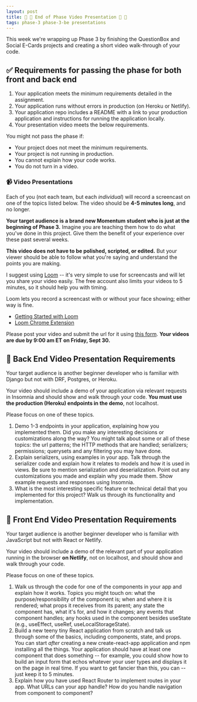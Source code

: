 ```yaml
---
layout: post
title: 🐻 🦊 End of Phase Video Presentation 🦊 🐻
tags: phase-3 phase-3-be presentations
---
```


This week we're wrapping up Phase 3 by finishing the QuestionBox and Social E-Cards projects and creating a short video walk-through of your code.

## ✅ Requirements for passing the phase for both front and back end

1. Your application meets the minimum requirements detailed in the assignment.
2. Your application runs without errors in production (on Heroku or Netlify).
3. Your application repo includes a README with a link to your production application and instructions for running the application locally.
4. Your presentation video meets the below requirements.

You might not pass the phase if:

- Your project does not meet the minimum requirements.
- Your project is not running in production.
- You cannot explain how your code works.
- You do not turn in a video.

### 📹 Video Presentations

Each of you (not each team, but each _individual_) will record a screencast on one of the topics listed below. The video should be **4-5 minutes long**, and no longer.

**Your target audience is a brand new Momentum student who is just at the beginning of Phase 3.** Imagine you are teaching them how to do what you've done in this project. Give them the benefit of your experience over these past several weeks.

**This video does not have to be polished, scripted, or edited.** But your viewer should be able to follow what you're saying and understand the points you are making.

I suggest using [Loom](https://www.loom.com/) -- it's very simple to use for screencasts and will let you share your video easily. The free account also limits your videos to 5 minutes, so it should help you with timing.

Loom lets you record a screencast with or without your face showing; either way is fine.

- [Getting Started with Loom](https://support.loom.com/hc/en-us/articles/360015714197-Getting-Started-Video-Tutorials)
- [Loom Chrome Extension](https://www.loom.com/download)

Please post your video and submit the url for it using [this form](https://forms.gle/14ksHEXtGW2PGs1M7). **Your videos are due by 9:00 am ET on Friday, Sept 30.**

## 🐻 Back End Video Presentation Requirements

Your target audience is another beginner developer who is familiar with Django but not with DRF, Postgres, or Heroku.

Your video should include a demo of your application via relevant requests in Insomnia and should show and walk through your code. **You must use the production (Heroku) endpoints in the demo**, not localhost.

Please focus on one of these topics.

1. Demo 1-3 endpoints in your application, explaining how you implemented them. Did you make any interesting decisions or customizations along the way? You might talk about some or all of these topics: the url patterns; the HTTP methods that are handled; serializers; permissions; querysets and any filtering you may have done.
2. Explain serializers, using examples in your app. Talk through the serializer code and explain how it relates to models and how it is used in views. Be sure to mention serialization and deserialization. Point out any customizations you made and explain why you made them. Show example requests and responses using Insomnia.
3. What is the most interesting specific feature or technical detail that you implemented for this project? Walk us through its functionality and implementation.

## 🦊 Front End Video Presentation Requirements

Your target audience is another beginner developer who is familiar with JavaScript but not with React or Netlify.

Your video should include a demo of the relevant part of your application running in the browser **on Netlify**, not on localhost, and should show and walk through your code.

Please focus on one of these topics.

1. Walk us through the code for one of the components in your app and explain how it works. Topics you might touch on: what the purpose/responsibility of the component is; when and where it is rendered; what props it receives from its parent; any state the component has, what it's for, and how it changes; any events that component handles; any hooks used in the component besides useState (e.g., useEffect, useRef, useLocalStorageState).
2. Build a new teeny tiny React application from scratch and talk us through some of the basics, including components, state, and props. You can start _after_ creating a new create-react-app application and npm installing all the things. Your application should have at least one component that does something -- for example, you could show how to build an input form that echos whatever your user types and displays it on the page in real time. If you want to get fancier than this, you can -- just keep it to 5 minutes.
3. Explain how you have used React Router to implement routes in your app. What URLs can your app handle? How do you handle navigation from component to component?
